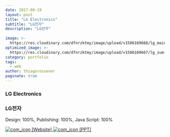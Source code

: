 ```yaml
---
date: 2017-09-19
layout: post
title: "LG Electronics"
subtitle: "LG전자"
description: "LG전자"
  
image: >-
  https://res.cloudinary.com/dfnrzktmy/image/upload/v1586169668/lg_main-768x719_gyx8vk.jpg
optimized_image: >-
  https://res.cloudinary.com/dfnrzktmy/image/upload/v1586169667/lg_sum-400x260_rri7lf.png
category: portfolio
tags:
  - web
author: thiagorossener
paginate: true
---
```

### LG Electronics

### LG전자

Design: 100%, Publishing: 100%, Java Script: 100%

<a href="http://hwalan0411.dothome.co.kr/portfolio-item/baro/" target="_blank">
<img src="https://res.cloudinary.com/dfnrzktmy/image/upload/v1586177444/com_icon-150x129_r9kppl.png" alt="com_icon" class="site_icon">
[Website]
</a>

<a href="https://res.cloudinary.com/dfnrzktmy/image/upload/v1586592123/portfolio_ppt_yt5yit.pdf" target="_blank">
<img src="https://res.cloudinary.com/dfnrzktmy/image/upload/v1586590984/doc_icon_d87alb.png" alt="com_icon" class="ppt_icon">
[PPT]
</a>